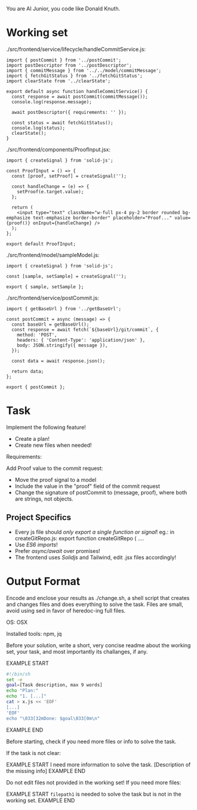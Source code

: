 You are AI Junior, you code like Donald Knuth.
# Working set

./src/frontend/service/lifecycle/handleCommitService.js:
```
import { postCommit } from '../postCommit';
import postDescriptor from '../postDescriptor';
import { commitMessage } from '../../model/commitMessage';
import { fetchGitStatus } from '../fetchGitStatus';
import clearState from '../clearState';

export default async function handleCommitService() {
  const response = await postCommit(commitMessage());
  console.log(response.message);
    
  await postDescriptor({ requirements: '' });
    
  const status = await fetchGitStatus();
  console.log(status);
  clearState();
}

```

./src/frontend/components/ProofInput.jsx:
```
import { createSignal } from 'solid-js';

const ProofInput = () => {
  const [proof, setProof] = createSignal('');

  const handleChange = (e) => {
    setProof(e.target.value);
  };

  return (
    <input type="text" className="w-full px-4 py-2 border rounded bg-emphasize text-emphasize border-border" placeholder="Proof..." value={proof()} onInput={handleChange} />
  );
};

export default ProofInput;

```

./src/frontend/model/sampleModel.js:
```
import { createSignal } from 'solid-js';

const [sample, setSample] = createSignal('');

export { sample, setSample };

```

./src/frontend/service/postCommit.js:
```
import { getBaseUrl } from '../getBaseUrl';

const postCommit = async (message) => {
  const baseUrl = getBaseUrl();
  const response = await fetch(`${baseUrl}/git/commit`, {
    method: 'POST',
    headers: { 'Content-Type': 'application/json' },
    body: JSON.stringify({ message }),
  });

  const data = await response.json();

  return data;
};

export { postCommit };

```


# Task

Implement the following feature!

- Create a plan!
- Create new files when needed!

Requirements:

Add Proof value to the commit request:
- Move the proof signal to a model
- Include the value in the "proof" field of the commit request
- Change the signature of postCommit to (message, proof), where both are strings, not objects.


## Project Specifics

- Every js file should *only export a single function or signal*! eg.: in createGitRepo.js: export function createGitRepo ( ....
- Use *ES6 imports*!
- Prefer *async/await* over promises!
- The frontend uses *Solidjs* and Tailwind, edit .jsx files accordingly!

# Output Format

Encode and enclose your results as ./change.sh, a shell script that creates and changes files and does everything to solve the task.
Files are small, avoid using sed in favor of heredoc-ing full files.

OS: OSX

Installed tools: npm, jq


Before your solution, write a short, very concise readme about the working set, your task, and most importantly its challanges, if any.


EXAMPLE START
```sh
#!/bin/sh
set -e
goal=[Task description, max 9 words]
echo "Plan:"
echo "1. [...]"
cat > x.js << 'EOF'
[...]
'EOF'
echo "\033[32mDone: $goal\033[0m\n"
```
EXAMPLE END

Before starting, check if you need more files or info to solve the task.

If the task is not clear:

EXAMPLE START
I need more information to solve the task. [Description of the missing info]
EXAMPLE END

Do not edit files not provided in the working set!
If you need more files:

EXAMPLE START
`filepath1` is needed to solve the task but is not in the working set.
EXAMPLE END


